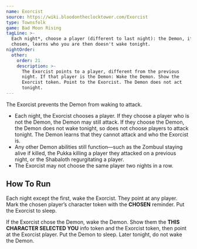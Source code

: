 ```yaml
---
name: Exorcist
source: https://wiki.bloodontheclocktower.com/Exorcist
type: Townsfolk
game: Bad Moon Rising
tagLine: >-
  Each night*, choose a player (different to last night): the Demon, if
  chosen, learns who you are then doesn't wake tonight.
nightOrder:
  other:
    order: 21
    description: >-
      The Exorcist points to a player, different from the previous
      night. If that player is the Demon: Wake the Demon. Show the
      Exorcist token. Point to the Exorcist. The Demon does not act
      tonight.
---
```


The Exorcist prevents the Demon from waking to attack.

- Each night, the Exorcist chooses a player. If they choose a player who
  is not the Demon, the Demon may still attack. If they choose the
  Demon, the Demon does not wake tonight, so does not choose players to
  attack tonight. The Demon learns that they cannot attack and who the
  Exorcist is.
- Any other Demon abilities still function—such as the Zombuul staying
  alive if killed, the Pukka killing a player they attacked on a
  previous night, or the Shabaloth regurgitating a player.
- The Exorcist may not choose the same player two nights in a row.

## How To Run

Each night except the first, wake the Exorcist. They point at any
player. Mark the chosen player’s character token with the **CHOSEN**
reminder. Put the Exorcist to sleep.

If the Exorcist chose the Demon, wake the Demon. Show them the **THIS
CHARACTER SELECTED YOU** info token and the Exorcist token, then point
at the Exorcist player. Put the Demon to sleep. Later tonight, do not
wake the Demon.
